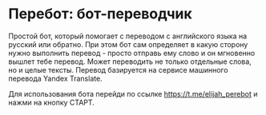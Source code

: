 # Перебот: бот-переводчик

Простой бот, который помогает с переводом с английского языка на русский или обратно. При этом бот сам определяет в какую сторону нужно выполнить перевод - просто отправь ему слово и он мгновенно вышлет тебе перевод. Может переводить не только отдельные слова, но и целые тексты. Перевод базируется на сервисе машинного перевода Yandex Translate.

Для использования бота перейди по ссылке https://t.me/elijah_perebot и нажми на кнопку СТАРТ.